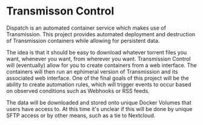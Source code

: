 # Transmisson Control
 Dispatch is an automated container service which makes use of Transmission. This project provides automated deployment and destruction of Transmission containers while allowing for persistent data.

The idea is that it should be easy to download whatever torrent files you want, whenever you want, from wherever you want. Transmission Control will (eventually) allow for you to create containers from a web interface. The containers will then run an ephimeral version of Transmission and its associated web interface. One of the final goals of this project will be the ability to create automation rules, which will trigger events to occur based on observed conditions such as Webhooks or RSS feeds.

The data will be downloaded and stored onto unique Docker Volumes that users have access to. At this time it's unclear if this will be done by unique SFTP access or by other means, such as a tie to Nextcloud.

